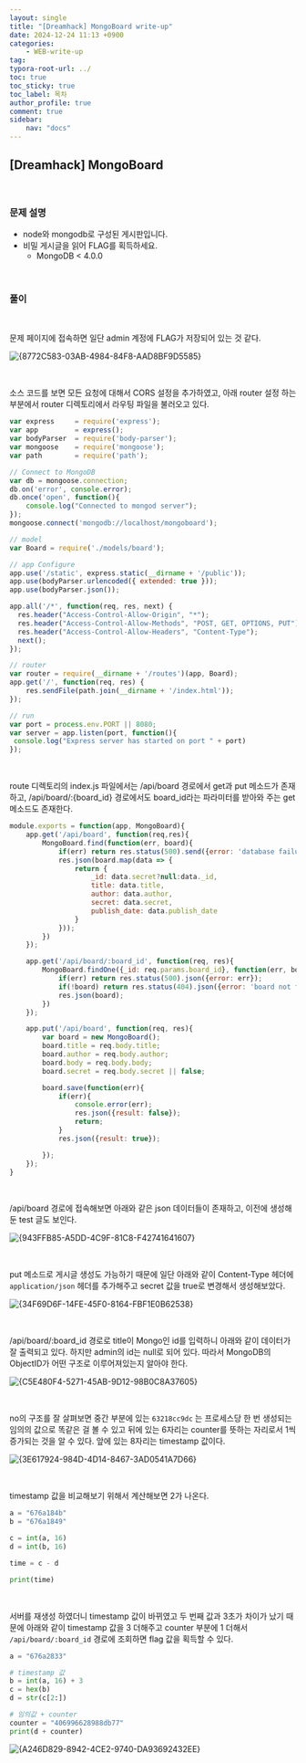 ```yaml
---
layout: single
title: "[Dreamhack] MongoBoard write-up"
date: 2024-12-24 11:13 +0900
categories: 
    - WEB-write-up
tag:
typora-root-url: ../
toc: true
toc_sticky: true
toc_label: 목차
author_profile: true
comment: true
sidebar:
    nav: "docs"
---
```


## [Dreamhack] MongoBoard

<br>

### 문제 설명

- node와 mongodb로 구성된 게시판입니다.
- 비밀 게시글을 읽어 FLAG를 획득하세요.
  - MongoDB < 4.0.0

<br>

### 풀이

<br>

문제 페이지에 접속하면 일단 admin 계정에 FLAG가 저장되어 있는 것 같다.

![{8772C583-03AB-4984-84F8-AAD8BF9D5585}](/images/2024-12-24-MongoBoard/{8772C583-03AB-4984-84F8-AAD8BF9D5585}.png)

<br>

소스 코드를 보면 모든 요청에 대해서 CORS 설정을 추가하였고, 아래 router 설정 하는 부분에서 router 디렉토리에서 라우팅 파일을 불러오고 있다.

```javascript
var express     = require('express');
var app         = express();
var bodyParser  = require('body-parser');
var mongoose    = require('mongoose');
var path        = require('path');

// Connect to MongoDB
var db = mongoose.connection;
db.on('error', console.error);
db.once('open', function(){
    console.log("Connected to mongod server");
});
mongoose.connect('mongodb://localhost/mongoboard');

// model
var Board = require('./models/board');

// app Configure
app.use('/static', express.static(__dirname + '/public'));
app.use(bodyParser.urlencoded({ extended: true }));
app.use(bodyParser.json());

app.all('/*', function(req, res, next) {
  res.header("Access-Control-Allow-Origin", "*");
  res.header("Access-Control-Allow-Methods", "POST, GET, OPTIONS, PUT");
  res.header("Access-Control-Allow-Headers", "Content-Type");
  next();
});

// router
var router = require(__dirname + '/routes')(app, Board);
app.get('/', function(req, res) {
    res.sendFile(path.join(__dirname + '/index.html'));
});

// run
var port = process.env.PORT || 8080;
var server = app.listen(port, function(){
 console.log("Express server has started on port " + port)
});

```

<br>

route 디렉토리의 index.js 파일에서는 /api/board 경로에서 get과 put 메소드가 존재하고, /api/board/:{board_id} 경로에서도 board_id라는 파라미터를 받아와 주는 get 메소드도 존재한다.

```javascript
module.exports = function(app, MongoBoard){
    app.get('/api/board', function(req,res){
        MongoBoard.find(function(err, board){
            if(err) return res.status(500).send({error: 'database failure'});
            res.json(board.map(data => {
                return {
                    _id: data.secret?null:data._id,
                    title: data.title,
                    author: data.author,
                    secret: data.secret,
                    publish_date: data.publish_date
                }
            }));
        })
    });

    app.get('/api/board/:board_id', function(req, res){
        MongoBoard.findOne({_id: req.params.board_id}, function(err, board){
            if(err) return res.status(500).json({error: err});
            if(!board) return res.status(404).json({error: 'board not found'});
            res.json(board);
        })
    });

    app.put('/api/board', function(req, res){
        var board = new MongoBoard();
        board.title = req.body.title;
        board.author = req.body.author;
        board.body = req.body.body;
        board.secret = req.body.secret || false;

        board.save(function(err){
            if(err){
                console.error(err);
                res.json({result: false});
                return;
            }
            res.json({result: true});

        });
    });
}

```

<br>

/api/board 경로에 접속해보면 아래와 같은 json 데이터들이 존재하고, 이전에 생성해둔 test 글도 보인다.

![{943FFB85-A5DD-4C9F-81C8-F42741641607}](/images/2024-12-24-MongoBoard/{943FFB85-A5DD-4C9F-81C8-F42741641607}.png)

<br>

put 메소드로 게시글 생성도 가능하기 때문에 일단 아래와 같이 Content-Type 헤더에 `application/json` 헤더를 추가해주고 secret 값을 true로 변경해서 생성해보았다.

![{34F69D6F-14FE-45F0-8164-FBF1E0B62538}](/images/2024-12-24-MongoBoard/{34F69D6F-14FE-45F0-8164-FBF1E0B62538}.png)

<br>

/api/board/:board_id 경로로 title이 Mongo인 id를 입력하니 아래와 같이 데이터가 잘 출력되고 있다. 하지만 admin의 id는 null로 되어 있다. 따라서 MongoDB의 ObjectID가 어떤 구조로 이루어져있는지 알아야 한다.

![{C5E480F4-5271-45AB-9D12-98B0C8A37605}](/images/2024-12-24-MongoBoard/{C5E480F4-5271-45AB-9D12-98B0C8A37605}.png)

<br>

no의 구조를 잘 살펴보면 중간 부분에 있는 `63218cc9dc` 는 프로세스당 한 번 생성되는 임의의 값으로 똑같은 걸 볼 수 있고 뒤에 있는 6자리는 counter를 뜻하는 자리로서 1씩 증가되는 것을 알 수 있다. 앞에 있는 8자리는 timestamp 값이다.

![{3E617924-984D-4D14-8467-3AD0541A7D66}](/images/2024-12-24-MongoBoard/{3E617924-984D-4D14-8467-3AD0541A7D66}.png)

<br>

timestamp 값을 비교해보기 위해서 계산해보면 2가 나온다.

```python
a = "676a184b"
b = "676a1849"

c = int(a, 16)
d = int(b, 16)

time = c - d

print(time)
```

<br>

서버를 재생성 하였더니 timestamp 값이 바뀌였고 두 번째 값과 3초가 차이가 났기 때문에 아래와 같이 timestamp 값을 3 더해주고 counter 부분에 1 더해서 `/api/board/:board_id` 경로에 조회하면 flag 값을 획득할 수 있다.

```python
a = "676a2833"

# timestamp 값
b = int(a, 16) + 3
c = hex(b)
d = str(c[2:])

# 임의값 + counter
counter = "406996628988db77"
print(d + counter)
```

![{A246D829-8942-4CE2-9740-DA93692432EE}](/images/2024-12-24-MongoBoard/{A246D829-8942-4CE2-9740-DA93692432EE}.png)